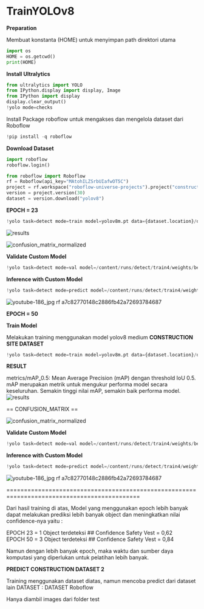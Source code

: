 # TrainYOLOv8

**Preparation**

Membuat konstanta (HOME) untuk menyimpan path direktori utama
```python
import os
HOME = os.getcwd()
print(HOME)
```

**Install Ultralytics**
```python
from ultralytics import YOLO
from IPython.display import display, Image
from IPython import display 
display.clear_output()
!yolo mode=checks
```

Install Package roboflow untuk mengakses dan mengelola dataset dari Roboflow
```python
!pip install -q roboflow
```

**Download Dataset**

```python
import roboflow
roboflow.login()

from roboflow import Roboflow
rf = Roboflow(api_key="MAtohILZSrbUIafwOT5C")
project = rf.workspace("roboflow-universe-projects").project("construction-site-safety")
version = project.version(30)
dataset = version.download("yolov8")
```

**EPOCH = 23**
```python
!yolo task=detect mode=train model=yolov8m.pt data={dataset.location}/data.yaml epochs=23 imgsz=640
```
![results](https://github.com/user-attachments/assets/95f4033c-2c43-4201-9469-7ed3f4d58d63)

![confusion_matrix_normalized](https://github.com/user-attachments/assets/216d2578-6595-4f7e-9591-38c59f0adf12)

**Validate Custom Model**

```python
!yolo task=detect mode=val model=/content/runs/detect/train4/weights/best.pt data={dataset.location}/data.yaml 
```

**Inference with Custom Model**
```python
!yolo task=detect mode=predict model=/content/runs/detect/train4/weights/best.pt conf=0.5 source={dataset.location}/test/images
```
![youtube-186_jpg rf a7c82770148c2886fb42a72693784687](https://github.com/user-attachments/assets/2f31d229-e996-414b-86e8-c88b13ee679d)


**EPOCH = 50**

**Train Model**

Melakukan training menggunakan model yolov8 medium 
**CONSTRUCTION SITE DATASET**
```python
!yolo task=detect mode=train model=yolov8m.pt data={dataset.location}/data.yaml epochs=50 imgsz=640
```

**RESULT**

metrics/mAP_0.5: Mean Average Precision (mAP) dengan threshold IoU 0.5. mAP merupakan metrik untuk mengukur performa model secara keseluruhan. Semakin tinggi nilai mAP, semakin baik performa model.
![results](https://github.com/user-attachments/assets/38b7671a-4803-4cb4-b55a-0c7266e6c893)


== CONFUSION_MATRIX ==

![confusion_matrix_normalized](https://github.com/user-attachments/assets/053f455c-4a78-435e-95bf-a783d802d356)

**Validate Custom Model**

```python
!yolo task=detect mode=val model=/content/runs/detect/train4/weights/best.pt data={dataset.location}/data.yaml 
```

**Inference with Custom Model**
```python
!yolo task=detect mode=predict model=/content/runs/detect/train4/weights/best.pt conf=0.5 source={dataset.location}/test/images
```

![youtube-186_jpg rf a7c82770148c2886fb42a72693784687](https://github.com/user-attachments/assets/51b262bd-f586-4fca-b755-a20c183cbe92)

============================================================================================

Dari hasil training di atas, Model yang menggunakan epoch lebih banyak dapat melakukan prediksi lebih banyak object dan meningkatkan nilai confidence-nya yaitu :

EPOCH 23 = 1 Object terdeteksi ## Confidence Safety Vest = 0,62 <br>
EPOCH 50 = 3 Object terdeteksi ## Confidence Safety Vest = 0,84

Namun dengan lebih banyak epoch, maka waktu dan sumber daya komputasi yang diperlukan untuk pelatihan lebih banyak.


**PREDICT CONSTRUCTION DATASET 2**

Training menggunakan dataset diatas, namun mencoba predict dari dataset lain DATASET : DATASET Roboflow

Hanya diambil images dari folder test






